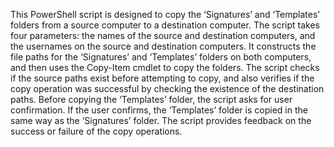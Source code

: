 This PowerShell script is designed to copy the ‘Signatures’ and ‘Templates’ folders from a source computer to a destination computer. The script takes four parameters: the names of the source and destination computers, and the usernames on the source and destination computers. It constructs the file paths for the ‘Signatures’ and ‘Templates’ folders on both computers, and then uses the Copy-Item cmdlet to copy the folders. The script checks if the source paths exist before attempting to copy, and also verifies if the copy operation was successful by checking the existence of the destination paths. Before copying the ‘Templates’ folder, the script asks for user confirmation. If the user confirms, the ‘Templates’ folder is copied in the same way as the ‘Signatures’ folder. The script provides feedback on the success or failure of the copy operations.
